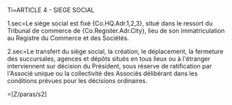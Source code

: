 Ti=ARTICLE 4 - SIEGE SOCIAL

1.sec=Le siège social est fixé {Co.HQ.Adr.1,2,3}, situé dans le ressort du Tribunal de commerce de {Co.Register.Adr.City}, lieu de son immatriculation au Registre du Commerce et des Sociétés.

2.sec=Le transfert du siège social, la création, le déplacement, la fermeture des succursales, agences et dépôts situés en tous lieux ou à l'étranger interviennent sur décision du Président, sous réserve de ratification par l'Associé unique ou la collectivité des Associés délibérant dans les conditions prévues pour les décisions ordinaires.

=[Z/paras/s2]